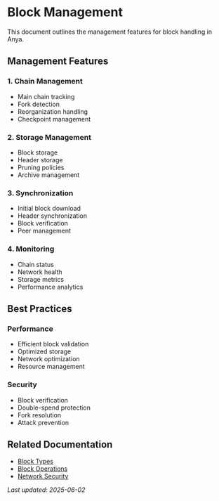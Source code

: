 # Block Management

This document outlines the management features for block handling in Anya.

## Management Features

### 1. Chain Management

- Main chain tracking
- Fork detection
- Reorganization handling
- Checkpoint management

### 2. Storage Management

- Block storage
- Header storage
- Pruning policies
- Archive management

### 3. Synchronization

- Initial block download
- Header synchronization
- Block verification
- Peer management

### 4. Monitoring

- Chain status
- Network health
- Storage metrics
- Performance analytics

## Best Practices

### Performance

- Efficient block validation
- Optimized storage
- Network optimization
- Resource management

### Security

- Block verification
- Double-spend protection
- Fork resolution
- Attack prevention

## Related Documentation

- [Block Types](block-types.md)
- [Block Operations](block-operations.md)
- [Network Security](../security/network-security.md)

*Last updated: 2025-06-02*
